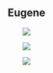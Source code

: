 <h2 align="center"> Eugene </h2>

<!-- Profile views -->
<p align="center">
  <img src="https://komarev.com/ghpvc/?username=Gene7Him&color=blueviolet&style=flat" />
</p>

<!-- Top Languages -->
<p align="center">
  <img src="https://github-readme-stats.vercel.app/api/top-langs/?username=Gene7Him&theme=tokyonight&layout=compact&hide_border=true" />
</p>

<!-- GitHub Streak -->
<p align="center">
  <img src="https://streak-stats.demolab.com/?user=Gene7Him&theme=tokyonight&background=EB075&ia=web" />
</p>
